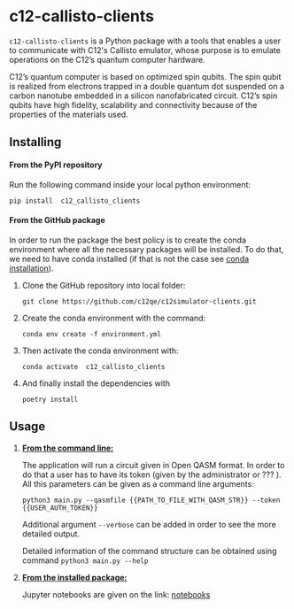 # c12-callisto-clients

`c12-callisto-clients` is a Python package with a tools that enables a user to communicate with 
C12's Callisto emulator, whose purpose is to emulate operations on the C12’s quantum computer hardware.

C12’s quantum computer is based on optimized spin qubits. The spin qubit is realized from electrons trapped in a double quantum dot suspended on a carbon nanotube embedded in a silicon nanofabricated circuit. C12’s spin qubits have high fidelity, scalability and connectivity because of the properties of the materials used.

## Installing


#### From the PyPI repository

Run the following command inside your local python environment:

`pip install  c12_callisto_clients`

#### From the GitHub package
In order to run the package the best policy is to create the conda environment where
all the necessary packages will be installed. To do that, we need to have conda installed (if that
is not the case see <a href="https://conda.io/projects/conda/en/latest/user-guide/install/index.html#regular-installation">conda installation</a>).
<ol>
<li> Clone the GitHub repository into local folder:

`git clone https://github.com/c12qe/c12simulator-clients.git`

</li>

<li> Create the conda environment with the command:

`conda env create -f environment.yml`
</li>
<li> Then activate the conda environment with:

`conda activate  c12_callisto_clients`
</li>
<li> And finally install the dependencies with 

`poetry install`
</li>
</ol>


## Usage

<ol>

<li> <b> <u>From the command line:</u></b> </li>


The application will run a circuit given in Open QASM format. In order to do that a user has to have its
token (given by the administrator or ??? ). All this parameters can be given as a command line arguments:

`python3 main.py --qasmfile {{PATH_TO_FILE_WITH_QASM_STR}} --token {{USER_AUTH_TOKEN}}`

Additional argument `--verbose` can be added in order to see the more detailed output.

Detailed information of the command structure can be obtained using command `python3 main.py --help`


<li> <b> <u>From the installed package:</u></b> </li>

Jupyter notebooks are given on the link: <a href="https://github.com/c12qe/c12simulator-clients/docs/">notebooks</a>

</ol>

